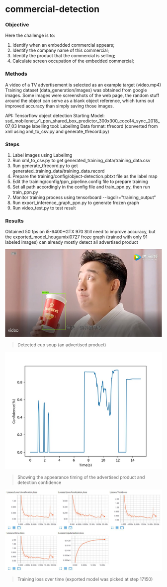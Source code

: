 # commercial-detection 

### Objective
Here the challenge is to:
1. Identify when an embedded commercial appears;
2. Identify the company name of this commercial;
3. Identify the product that the commercial is selling;
4. Calculate screen occupation of the embedded commercial;

### Methods
A video of a TV advertisement is selected as an example target (video.mp4) 
Training dataset (data_generation/images) was obtained from google images. 
Some images were screenshots of the web page, the random stuff around the object can serve as a blank object reference, which turns out improved accuracy than simply saving those images.

API: Tensorflow object detection
Starting Model: ssd_mobilenet_v1_ppn_shared_box_predictor_300x300_coco14_sync_2018_07_03
Image labelling tool: LabelImg
Data format: tfrecord (converted from xml using xml_to_csv.py and generate_tfrecord.py)

### Steps
1. Label images using LabelImg
2. Run xml_to_csv.py to get generated_training_data/training_data.csv
3. Run generate_tfrecord.py to get generated_training_data/training_data.record
4. Prepare the training/config/object-detection.pbtxt file as the label map
5. Edit the training/config/ppn_pipeline.config file to prepare training
6. Set all path accordingly in the config file and train_ppn.py, then run train_ppn.py
7. Monitor training process using tensorboard --logdir="training_output"
8. Run export_inference_graph_ppn.py to generate frozen graph
9. Run video_test.py to test result

### Results
Obtained 50 fps on i5-6400+GTX 970 Still need to improve accuracy, but the exported_model_hougumixi0727 froze graph (trained with only 91 labeled images) can already mostly detect all advertised product

![](https://github.com/donnie-jun/commercial-detection/blob/master/outputfigure.jpg)
> Detected cup soup (an advertised product)

![](https://github.com/donnie-jun/commercial-detection/blob/master/plot.jpg)
> Showing the appearance timing of the advertised product and detection confidence

![](https://github.com/donnie-jun/commercial-detection/blob/master/training_loss.JPG)
> Training loss over time (exported model was picked at step 17150)
